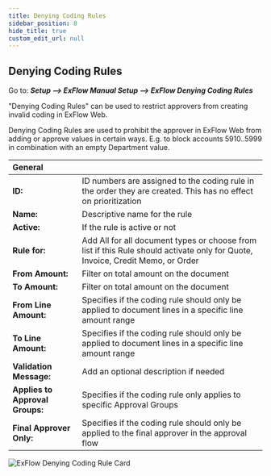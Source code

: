 ```yaml
---
title: Denying Coding Rules
sidebar_position: 8
hide_title: true
custom_edit_url: null
---
```

## Denying Coding Rules

Go to: ***Setup \--\> ExFlow Manual Setup \--\> ExFlow Denying Coding Rules***

"Denying Coding Rules" can be used to restrict approvers from creating invalid coding in ExFlow Web.

Denying Coding Rules are used to prohibit the approver in ExFlow Web from adding or approve values in certain ways. E.g. to block accounts
5910..5999 in combination with an empty Department value.

| General      |	|
|:-|:-|
|**ID:**                            | ID numbers are assigned to the coding rule in the order they are created. This has no effect on prioritization
| **Name:**                         | Descriptive name for the rule
| **Active:**                       | If the rule is active or not
| **Rule for:**                     | Add All for all document types or choose from list if this Rule should activate only for Quote, Invoice, Credit Memo, or Order
| **From Amount:**                  | Filter on total amount on the document
| **To Amount:**                    | Filter on total amount on the document
| **From Line Amount:**             | Specifies if the coding rule should only be applied to document lines in a specific line amount range
| **To Line Amount:**               | Specifies if the coding rule should only be applied to document lines in a specific line amount range
| **Validation Message:**           | Add an optional description if needed
| **Applies to Approval Groups:**   | Specifies if the coding rule only applies to specific Approval Groups
| **Final Approver Only:**          | Specifies if the coding rule should only be applied to the final approver in the approval flow

![ExFlow Denying Coding Rule Card](@site/static/img/media/denying-coding-rule-001.png)

